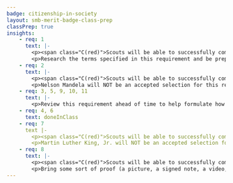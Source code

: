 ```yaml
---
badge: citizenship-in-society
layout: smb-merit-badge-class-prep
classPrep: true
insights:
    - req: 1
      text: |-
        <p><span class="C(red)">Scouts will be able to successfully complete this requirement when they have prepared ahead of time.</span></p>
        <p>Research the terms specified in this requirement and be prepared to share.</p>
    - req: 2
      text: |-
        <p><span class="C(red)">Scouts will be able to successfully complete this requirement when they have prepared ahead of time.</span></p>
        <p>Nelson Mandela will NOT be an accepted selection for this requirement, please choose someone else. Document your work.</p>
    - req: 3, 5, 9, 10, 11
      text: |-
        <p>Review this requirement ahead of time to help formulate how you will answer each of these requirement components.</p>
    - req: 4, 6
      text: doneInClass
    - req: 7
      text |-
        <p><span class="C(red)">Scouts will be able to successfully complete this requirement when they have prepared ahead of time.</span></p>
        <p>Martin Luther King, Jr. will NOT be an accepted selection for this requirement, please choose someone else. Document your work.</p>
    - req: 8
      text: |-
        <p><span class="C(red)">Scouts will be able to successfully complete this requirement when they have prepared ahead of time.</span></p>
        <p>Bring some sort of proof (a picture, a signed note, a video, etc.) or validation from your parent or guardian that you worked with one of them on this requirement.</p>
---
```

